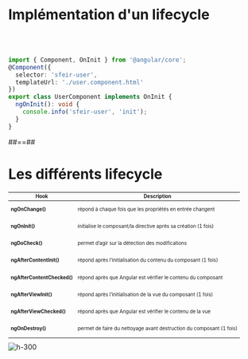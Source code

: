 <!-- .slide: class="sfeir-basic-slide with-code" -->
# Implémentation d'un lifecycle
<br><br>
```typescript
import { Component, OnInit } from '@angular/core';
@Component({
  selector: 'sfeir-user',
  templateUrl: './user.component.html'  
})
export class UserComponent implements OnInit {
  ngOnInit(): void {
    console.info('sfeir-user', 'init');  
  }  
}
```
<!-- .element: class="big-code" -->


##==##

<!-- .slide: class="sfeir-basic-slide" -->
# Les différents lifecycle

<div class="flex-row">

<table style="font-size: 0.7em !important">
    <thead>
    <tr>
        <th><strong>Hook</strong></th>
        <th><strong>Description</strong></th>
    </tr>
    </thead>
    <tr>
        <td><strong>ngOnChange()</strong></td>
        <td>
            <p>répond à chaque fois que les propriétés en entrée changent</p>
        </td>
    </tr>
    <tr>
        <td><strong>ngOnInit()</strong></td>
        <td>
            <p>initialise le composant/la directive après sa création (1 fois)</p>
        </td>
    </tr>
    <tr>
        <td><strong>ngDoCheck()</strong></td>
        <td>
            <p>permet d’agir sur la détection des modifications</p>
        </td>
    </tr>
    <tr>
        <td><strong>ngAfterContentInit()</strong></td>
        <td>
            <p>répond après l’initialisation du contenu du composant (1 fois)</p>
        </td>
    </tr>
    <tr>
        <td><strong>ngAfterContentChecked()</strong></td>
        <td>
            <p>répond après que Angular est vérifier le contenu du composant</p>
        </td>
    </tr>
    <tr>
        <td><strong>ngAfterViewInit()</strong></td>
        <td>
            <p>répond après l’initialisation de la vue du composant (1 fois)</p>
        </td>
    </tr>
    <tr>
        <td><strong>ngAfterViewChecked()</strong></td>
        <td>
            <p>répond après que Angular est vérifier le contenu de la vue</p>
        </td>
    </tr>
    <tr>
        <td><strong>ngOnDestroy()</strong></td>
        <td>
            <p>permet de faire du nettoyage avant destruction du composant (1 fois)</p>
        </td>
    </tr>

</table>
<img alt="h-300" src="assets/images/school/hook/hooks-in-sequence.png" />
</div>


